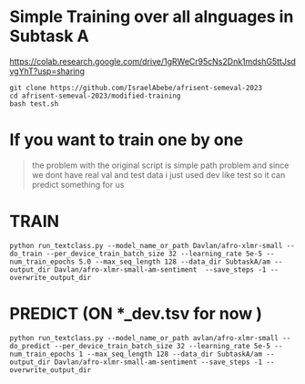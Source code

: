 # Simple Training over all alnguages in Subtask A

https://colab.research.google.com/drive/1gRWeCr95cNs2Dnk1mdshG5ttJsdvgYhT?usp=sharing




```
git clone https://github.com/IsraelAbebe/afrisent-semeval-2023
cd afrisent-semeval-2023/modified-training
bash test.sh
```





# If you want to train one by one

> the problem with the original script is simple path problem and since we dont have real val and test data i just used dev like test so it can predict something for us 




# TRAIN
`
python run_textclass.py --model_name_or_path Davlan/afro-xlmr-small --do_train --per_device_train_batch_size 32 --learning_rate 5e-5 --num_train_epochs 5.0 --max_seq_length 128 --data_dir SubtaskA/am --output_dir Davlan/afro-xlmr-small-am-sentiment  --save_steps -1 --overwrite_output_dir
`

# PREDICT (ON *_dev.tsv for now )
`
python run_textclass.py --model_name_or_path avlan/afro-xlmr-small --do_predict --per_device_train_batch_size 32 --learning_rate 5e-5 --num_train_epochs 1 --max_seq_length 128 --data_dir SubtaskA/am --output_dir Davlan/afro-xlmr-small-am-sentiment --save_steps -1 --overwrite_output_dir
`
